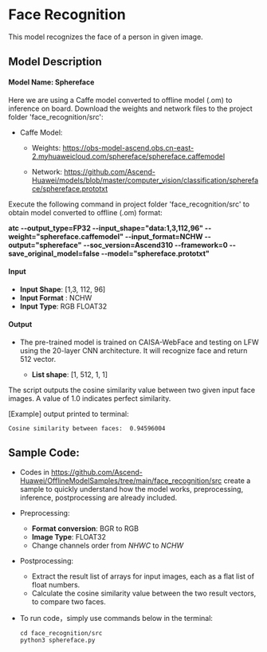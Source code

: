# Face Recognition
This model recognizes the face of a person in given image.

## Model Description

#### Model Name: Sphereface
Here we are using a Caffe model converted to offline model (.om) to inference on board. Download the weights and network files to the project folder 'face_recognition/src':

- Caffe Model:

  - Weights: https://obs-model-ascend.obs.cn-east-2.myhuaweicloud.com/sphereface/sphereface.caffemodel

  - Network: https://github.com/Ascend-Huawei/models/blob/master/computer_vision/classification/sphereface/sphereface.prototxt

Execute the following command in project folder 'face_recognition/src' to obtain model converted to offline (.om) format:

**atc --output_type=FP32 --input_shape="data:1,3,112,96" --weight="sphereface.caffemodel" --input_format=NCHW --output="sphereface" --soc_version=Ascend310 --framework=0 --save_original_model=false --model="sphereface.prototxt"**


#### Input
- **Input Shape**: [1,3, 112, 96]
- **Input Format** : NCHW
- **Input Type**: RGB FLOAT32

#### Output
- The pre-trained model is trained on CAISA-WebFace and testing on LFW using the 20-layer CNN architecture. It will recognize face and return 512 vector.
  
  - **List shape**: [1, 512, 1, 1]

The script outputs the cosine similarity value between two given input face images. A value of 1.0 indicates perfect similarity. 

[Example] output printed to terminal:

```
Cosine similarity between faces:  0.94596004
```
  
## Sample Code:
  - Codes in https://github.com/Ascend-Huawei/OfflineModelSamples/tree/main/face_recognition/src create a sample to quickly understand how the model works, preprocessing, inference, postprocessing are already included.
  - Preprocessing: 
    - **Format conversion**: BGR to RGB
    - **Image Type**: FLOAT32
    - Change channels order from *NHWC* to *NCHW*
    
  - Postprocessing:
    - Extract the result list of arrays for input images, each as a flat list of float numbers.
    - Calculate the cosine similarity value between the two result vectors, to compare two faces.

    
  - To run code，simply use commands below in the terminal:
  
    ``` 
    cd face_recognition/src
    python3 sphereface.py 
    ``` 

